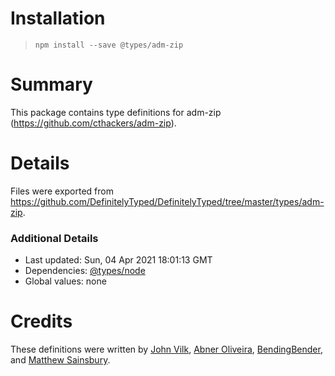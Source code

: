 # Installation
> `npm install --save @types/adm-zip`

# Summary
This package contains type definitions for adm-zip (https://github.com/cthackers/adm-zip).

# Details
Files were exported from https://github.com/DefinitelyTyped/DefinitelyTyped/tree/master/types/adm-zip.

### Additional Details
 * Last updated: Sun, 04 Apr 2021 18:01:13 GMT
 * Dependencies: [@types/node](https://npmjs.com/package/@types/node)
 * Global values: none

# Credits
These definitions were written by [John Vilk](https://github.com/jvilk), [Abner Oliveira](https://github.com/abner), [BendingBender](https://github.com/BendingBender), and [Matthew Sainsbury](https://github.com/mattsains).
